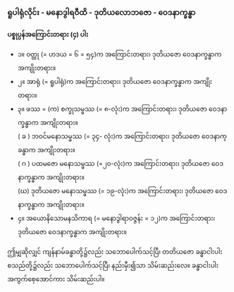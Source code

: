 ### ရူပါရုံလိုင်း - မနောဒွါရဝီထိ - ဒုတိယလောဘဇော - ဝေဒနာက္ခန္ဓာ

**ပစ္စုပ္ပန်အကြောင်းတရား (၄) ပါး**

- ၁။ ဝတ္ထု (= ဟဒယ = ၆ = ၅၄)က အကြောင်းတရား၊ ဒုတိယဇော ဝေဒနာက္ခန္ဓာက အကျိုးတရား။
- ၂။ အာရုံ (= ရူပါရုံ)က အကြောင်းတရား၊ ဒုတိယဇော ဝေဒနာက္ခန္ဓာက အကျိုးတရား။
- ၃။ ဖဿ = (က) စက္ခုသမ္ဖဿ (= ၈-လုံး)က အကြောင်းတရား၊ ဒုတိယဇော ဝေဒနာက္ခန္ဓာက အကျိုးတရား။ <br>( ခ ) ဘဝင်မနောသမ္ဖဿ (= ၃၄- လုံး)က အကြောင်းတရား၊ ဒုတိယဇော ဝေဒနာက္ခန္ဓာက အကျိုးတရား။ <br>( ဂ ) ပထမဇော မနောသမ္ဖဿ (=၂၀-လုံး)က အကြောင်းတရား၊ ဒုတိယဇော ဝေဒနာက္ခန္ဓာက အကျိုးတရား။ <br>(ဃ) ဒုတိယဇော မနောသမ္ဖဿ (= ၁၉-လုံး)က အကြောင်းတရား၊ ဒုတိယဇော ဝေဒနာက္ခန္ဓာက အကျိုးတရား။
- ၄။ အယောနိသောမနသိကာရ (= မနောဒွါရာဝဇ္ဇန်း = ၁၂)က အကြောင်းတရား၊ ဒုတိယဇော ဝေဒနာက္ခန္ဓာက အကျိုးတရား။

ဤမျှဆိုလျှင် ကျန်နာမ်ခန္ဓာတို့၌လည်း သဘောပေါက်သင့်ပြီ၊ တတိယဇော ခန္ဓာငါးပါး စသည်တို့၌လည်း သဘောပေါက်သင့်ပြီ၊ နည်းမှီး၍သာ သိမ်းဆည်းလေ။ 
ခန္ဓာငါးပါး အကွက်စေ့အောင်ကား သိမ်းဆည်းပါ။
